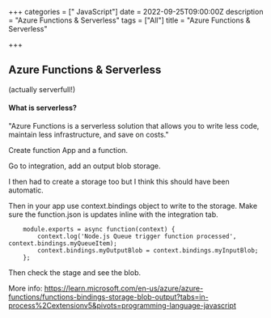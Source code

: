 +++
categories = [" JavaScript"]
date = 2022-09-25T09:00:00Z
description = "Azure Functions & Serverless"
tags = ["All"]
title = "Azure Functions & Serverless"

+++

## Azure Functions & Serverless

(actually serverfull!)

#### What is serverless?

"Azure Functions is a serverless solution that allows you to write less code, maintain less infrastructure, and save on costs."

Create function App and a function.

Go to integration, add an output blob storage.

I then had to create a storage too but I think this should have been automatic.

Then in your app use context.bindings object to write to the storage. Make sure the function.json is updates inline with the integration tab.

        module.exports = async function(context) {
            context.log('Node.js Queue trigger function processed', context.bindings.myQueueItem);
            context.bindings.myOutputBlob = context.bindings.myInputBlob;
        };

Then check the stage and see the blob.

More info:
<https://learn.microsoft.com/en-us/azure/azure-functions/functions-bindings-storage-blob-output?tabs=in-process%2Cextensionv5&pivots=programming-language-javascript>
